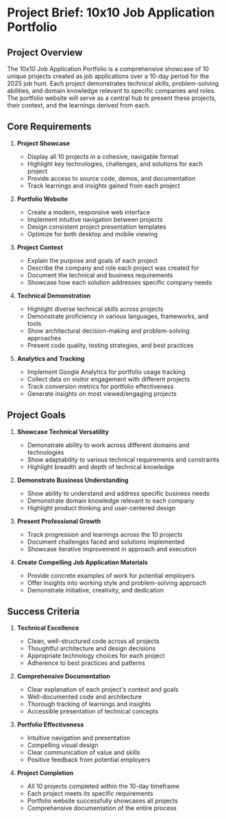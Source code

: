 # Project Brief: 10x10 Job Application Portfolio

## Project Overview

The 10x10 Job Application Portfolio is a comprehensive showcase of 10 unique projects created as job applications over a 10-day period for the 2025 job hunt. Each project demonstrates technical skills, problem-solving abilities, and domain knowledge relevant to specific companies and roles. The portfolio website will serve as a central hub to present these projects, their context, and the learnings derived from each.

## Core Requirements

1. **Project Showcase**
   - Display all 10 projects in a cohesive, navigable format
   - Highlight key technologies, challenges, and solutions for each project
   - Provide access to source code, demos, and documentation
   - Track learnings and insights gained from each project

2. **Portfolio Website**
   - Create a modern, responsive web interface
   - Implement intuitive navigation between projects
   - Design consistent project presentation templates
   - Optimize for both desktop and mobile viewing

3. **Project Context**
   - Explain the purpose and goals of each project
   - Describe the company and role each project was created for
   - Document the technical and business requirements
   - Showcase how each solution addresses specific company needs

4. **Technical Demonstration**
   - Highlight diverse technical skills across projects
   - Demonstrate proficiency in various languages, frameworks, and tools
   - Show architectural decision-making and problem-solving approaches
   - Present code quality, testing strategies, and best practices

5. **Analytics and Tracking**
   - Implement Google Analytics for portfolio usage tracking
   - Collect data on visitor engagement with different projects
   - Track conversion metrics for portfolio effectiveness
   - Generate insights on most viewed/engaging projects

## Project Goals

1. **Showcase Technical Versatility**
   - Demonstrate ability to work across different domains and technologies
   - Show adaptability to various technical requirements and constraints
   - Highlight breadth and depth of technical knowledge

2. **Demonstrate Business Understanding**
   - Show ability to understand and address specific business needs
   - Demonstrate domain knowledge relevant to each company
   - Highlight product thinking and user-centered design

3. **Present Professional Growth**
   - Track progression and learnings across the 10 projects
   - Document challenges faced and solutions implemented
   - Showcase iterative improvement in approach and execution

4. **Create Compelling Job Application Materials**
   - Provide concrete examples of work for potential employers
   - Offer insights into working style and problem-solving approach
   - Demonstrate initiative, creativity, and dedication

## Success Criteria

1. **Technical Excellence**
   - Clean, well-structured code across all projects
   - Thoughtful architecture and design decisions
   - Appropriate technology choices for each project
   - Adherence to best practices and patterns

2. **Comprehensive Documentation**
   - Clear explanation of each project's context and goals
   - Well-documented code and architecture
   - Thorough tracking of learnings and insights
   - Accessible presentation of technical concepts

3. **Portfolio Effectiveness**
   - Intuitive navigation and presentation
   - Compelling visual design
   - Clear communication of value and skills
   - Positive feedback from potential employers

4. **Project Completion**
   - All 10 projects completed within the 10-day timeframe
   - Each project meets its specific requirements
   - Portfolio website successfully showcases all projects
   - Comprehensive documentation of the entire process